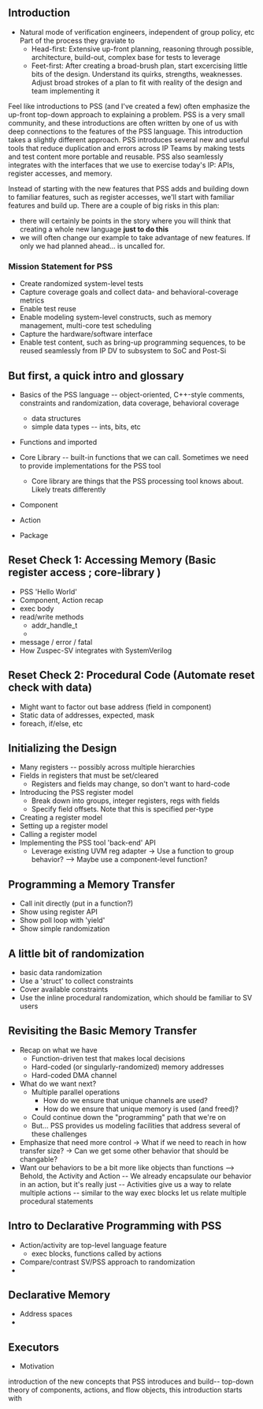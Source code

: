 
## Introduction
- Natural mode of verification engineers, independent of group policy, etc
  Part of the process they graviate to
  - Head-first: Extensive up-front planning, reasoning through possible, architecture, build-out, complex base for tests to leverage
  - Feet-first: After creating a broad-brush plan, start excercising little bits of the design. Understand its quirks, strengths, 
    weaknesses. Adjust broad strokes of a plan to fit with reality of the design and team implementing it

Feel like introductions to PSS (and I've created a few) often emphasize the up-front top-down approach to explaining a problem.
PSS is a very small community, and these introductions are often written by one of us with deep connections to the 
features of the PSS language. This introduction takes a slightly different approach. PSS introduces several 
new and useful tools that reduce duplication and errors across IP Teams by making tests and test content more 
portable and reusable. PSS also seamlessly integrates with the interfaces that we use to exercise
today's IP: APIs, register accesses, and memory.

Instead of starting with the new features that PSS adds and building down to familiar features, such as register 
accesses, we'll start with familiar features and build up. There are a couple of big risks in this plan:
  - there will certainly be points in the story where you will think that creating a whole new language **just to do this** 
  - we will often change our example to take advantage of new features. If only we had planned ahead...
is uncalled for. 

### Mission Statement for PSS
- Create randomized system-level tests
- Capture coverage goals and collect data- and behavioral-coverage metrics
- Enable test reuse 
- Enable modeling system-level constructs, such as memory management, multi-core test scheduling
- Capture the hardware/software interface 
- Enable test content, such as bring-up programming sequences, to be reused seamlessly from IP DV to subsystem to SoC and Post-Si

## But first, a quick intro and glossary
- Basics of the PSS language -- object-oriented, C++-style comments, constraints and randomization, data coverage, behavioral coverage
  - data structures
  - simple data types -- ints, bits, etc

- Functions and imported
- Core Library -- built-in functions that we can call. Sometimes we need to provide implementations for the PSS tool
  - Core library are things that the PSS processing tool knows about. Likely treats differently
- Component
- Action
- Package

## Reset Check 1: Accessing Memory (Basic register access ; core-library )
- PSS 'Hello World'
- Component, Action recap
- exec body
- read/write methods
  - addr_handle_t
  - 
- message / error / fatal
- How Zuspec-SV integrates with SystemVerilog

## Reset Check 2: Procedural Code (Automate reset check with data)
- Might want to factor out base address (field in component)
- Static data of addresses, expected, mask
- foreach, if/else, etc

## Initializing the Design
- Many registers -- possibly across multiple hierarchies
- Fields in registers that must be set/cleared
  - Registers and fields may change, so don't want to hard-code
- Introducing the PSS register model
  - Break down into groups, integer registers, regs with fields
  - Specify field offsets. Note that this is specified per-type
- Creating a register model
- Setting up a register model
- Calling a register model
- Implementing the PSS tool 'back-end' API
  - Leverage existing UVM reg adapter
-> Use a function to group behavior?
--> Maybe use a component-level function?

## Programming a Memory Transfer
- Call init directly (put in a function?)
- Show using register API
- Show poll loop with 'yield'
- Show simple randomization

## A little bit of randomization
- basic data randomization
- Use a 'struct' to collect constraints
- Cover available constraints
- Use the inline procedural randomization, which should be familiar to SV users

## Revisiting the Basic Memory Transfer
- Recap on what we have
  - Function-driven test that makes local decisions
  - Hard-coded (or singularly-randomized) memory addresses
  - Hard-coded DMA channel
- What do we want next?
  - Multiple parallel operations
    - How do we ensure that unique channels are used?
    - How do we ensure that unique memory is used (and freed)?
  - Could continue down the "programming" path that we're on
  - But... PSS provides us modeling facilities that address several of these challenges
- Emphasize that need more control
-> What if we need to reach in how transfer size?
-> Can we get some other behavior that should be changable?
- Want our behaviors to be a bit more like objects than functions
--> Behold, the Activity and Action
-- We already encapsulate our behavior in an action, but it's really just 
-- Activities give us a way to relate multiple actions -- similar to the way
   exec blocks let us relate multiple procedural statements


## Intro to Declarative Programming with PSS
- Action/activity are top-level language feature
  - exec blocks, functions called by actions
- Compare/contrast SV/PSS approach to randomization
- 

## Declarative Memory
- Address spaces
- 

## Executors
- Motivation



introduction of the new concepts that PSS introduces and build-- top-down 
theory of components, actions, and flow objects, this introduction starts with